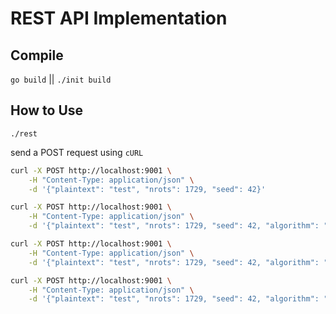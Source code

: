 # REST API Implementation

## Compile

`go build` || `./init build`

## How to Use

`./rest`

send a POST request using `cURL`

```BASH
curl -X POST http://localhost:9001 \
	-H "Content-Type: application/json" \
	-d '{"plaintext": "test", "nrots": 1729, "seed": 42}'
```

```BASH
curl -X POST http://localhost:9001 \
	-H "Content-Type: application/json" \
	-d '{"plaintext": "test", "nrots": 1729, "seed": 42, "algorithm": "md5"}'
```

```BASH
curl -X POST http://localhost:9001 \
	-H "Content-Type: application/json" \
	-d '{"plaintext": "test", "nrots": 1729, "seed": 42, "algorithm": "md5", "uppercase": true}'
```

```BASH
curl -X POST http://localhost:9001 \
	-H "Content-Type: application/json" \
	-d '{"plaintext": "test", "nrots": 1729, "seed": 42, "algorithm": "md5", "uppercase": true, "uppercasetimes": 3}'
```
